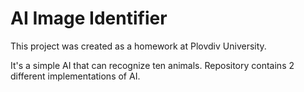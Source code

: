 # AI Image Identifier

This project was created as a homework at Plovdiv University.

It's a simple AI that can recognize ten animals.
Repository contains 2 different implementations of AI.
